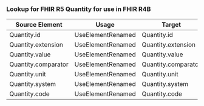 ### Lookup for FHIR R5 Quantity for use in FHIR R4B

| Source Element | Usage | Target |
| -------------- | ----- | ------ |
| Quantity.id | UseElementRenamed | Quantity.id |
| Quantity.extension | UseElementRenamed | Quantity.extension |
| Quantity.value | UseElementRenamed | Quantity.value |
| Quantity.comparator | UseElementRenamed | Quantity.comparator |
| Quantity.unit | UseElementRenamed | Quantity.unit |
| Quantity.system | UseElementRenamed | Quantity.system |
| Quantity.code | UseElementRenamed | Quantity.code |
